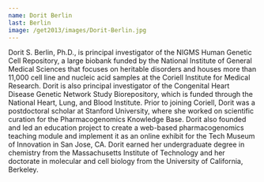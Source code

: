 ```yaml
---
name: Dorit Berlin
last: Berlin
image: /get2013/images/Dorit-Berlin.jpg
---
```


Dorit S. Berlin, Ph.D., is principal investigator of the NIGMS Human Genetic Cell Repository, a large biobank funded by the National Institute of General Medical Sciences that focuses on heritable disorders and houses more than 11,000 cell line and nucleic acid samples at the Coriell Institute for Medical Research. Dorit is also principal investigator of the Congenital Heart Disease Genetic Network Study Biorepository, which is funded through the National Heart, Lung, and Blood Institute. Prior to joining Coriell, Dorit was a postdoctoral scholar at Stanford University, where she worked on scientific curation for the Pharmacogenomics Knowledge Base. Dorit also founded and led an education project to create a web-based pharmacogenomics teaching module and implement it as an online exhibit for the Tech Museum of Innovation in San Jose, CA. Dorit earned her undergraduate degree in chemistry from the Massachusetts Institute of Technology and her doctorate in molecular and cell biology from the University of California, Berkeley.
